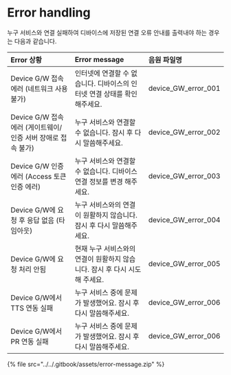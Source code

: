 # Error handling

누구 서비스와 연결 실패하여 디바이스에 저장된 연결 오류 안내를 출력내야 하는 경우는 다음과 같습니다.

| Error 상황 | Error message | 음원 파일명 |
| :--- | :--- | :--- |
| Device G/W 접속 에러 \(네트워크 사용 불가\) | 인터넷에 연결할 수 없습니다. 디바이스의 인터넷 연결 상태를 확인해주세요. | device\_GW\_error\_001 |
| Device G/W 접속 에러 \(게이트웨이/인증 서버 장애로 접속 불가\) | 누구 서비스와 연결할 수 없습니다. 잠시 후 다시 말씀해주세요. | device\_GW\_error\_002 |
| Device G/W 인증 에러 \(Access 토큰 인증 에러\) | 누구 서비스와 연결할 수 없습니다. 디바이스 연결 정보를 변경 해주세요. | device\_GW\_error\_003 |
| Device G/W에 요청 후 응답 없음 \(타임아웃\) | 누구 서비스와의 연결이 원활하지 않습니다. 잠시 후 다시 말씀해주세요. | device\_GW\_error\_004 |
| Device G/W에 요청 처리 안됨 | 현재 누구 서비스와의 연결이 원활하지 않습니다. 잠시 후 다시 시도해 주세요. | device\_GW\_error\_005 |
| Device G/W에서 TTS 연동 실패 | 누구 서비스 중에 문제가 발생했어요. 잠시 후 다시 말씀해주세요. | device\_GW\_error\_006 |
| Device G/W에서 PR 연동 실패 | 누구 서비스 중에 문제가 발생했어요. 잠시 후 다시 말씀해주세요. | device\_GW\_error\_006 |

{% file src="../../.gitbook/assets/error-message.zip" %}

